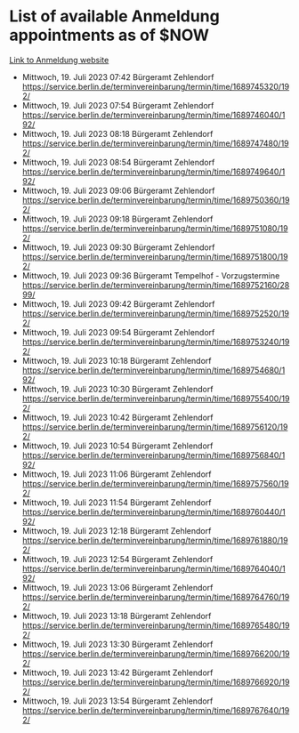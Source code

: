 # List of available Anmeldung appointments as of $NOW
[Link to Anmeldung website](https://service.berlin.de/terminvereinbarung/termin/tag.php?termin=1&anliegen[]=120686&dienstleisterlist=122210,122217,327316,122219,327312,122227,327314,122231,327346,122243,327348,122254,122252,329742,122260,329745,122262,329748,122271,327278,122273,327274,122277,327276,330436,122280,327294,122282,327290,122284,327292,122291,327270,122285,327266,122286,327264,122296,327268,150230,329760,122297,327286,122294,327284,122312,329763,122314,329775,122304,327330,122311,327334,122309,327332,317869,122281,327352,122279,329772,122283,122276,327324,122274,327326,122267,329766,122246,327318,122251,327320,122257,327322,122208,327298,122226,327300&herkunft=http%3A%2F%2Fservice.berlin.de%2Fdienstleistung%2F120686%2F)
- Mittwoch, 19. Juli 2023 07:42 Bürgeramt Zehlendorf https://service.berlin.de/terminvereinbarung/termin/time/1689745320/192/
- Mittwoch, 19. Juli 2023 07:54 Bürgeramt Zehlendorf https://service.berlin.de/terminvereinbarung/termin/time/1689746040/192/
- Mittwoch, 19. Juli 2023 08:18 Bürgeramt Zehlendorf https://service.berlin.de/terminvereinbarung/termin/time/1689747480/192/
- Mittwoch, 19. Juli 2023 08:54 Bürgeramt Zehlendorf https://service.berlin.de/terminvereinbarung/termin/time/1689749640/192/
- Mittwoch, 19. Juli 2023 09:06 Bürgeramt Zehlendorf https://service.berlin.de/terminvereinbarung/termin/time/1689750360/192/
- Mittwoch, 19. Juli 2023 09:18 Bürgeramt Zehlendorf https://service.berlin.de/terminvereinbarung/termin/time/1689751080/192/
- Mittwoch, 19. Juli 2023 09:30 Bürgeramt Zehlendorf https://service.berlin.de/terminvereinbarung/termin/time/1689751800/192/
- Mittwoch, 19. Juli 2023 09:36 Bürgeramt Tempelhof - Vorzugstermine https://service.berlin.de/terminvereinbarung/termin/time/1689752160/2899/
- Mittwoch, 19. Juli 2023 09:42 Bürgeramt Zehlendorf https://service.berlin.de/terminvereinbarung/termin/time/1689752520/192/
- Mittwoch, 19. Juli 2023 09:54 Bürgeramt Zehlendorf https://service.berlin.de/terminvereinbarung/termin/time/1689753240/192/
- Mittwoch, 19. Juli 2023 10:18 Bürgeramt Zehlendorf https://service.berlin.de/terminvereinbarung/termin/time/1689754680/192/
- Mittwoch, 19. Juli 2023 10:30 Bürgeramt Zehlendorf https://service.berlin.de/terminvereinbarung/termin/time/1689755400/192/
- Mittwoch, 19. Juli 2023 10:42 Bürgeramt Zehlendorf https://service.berlin.de/terminvereinbarung/termin/time/1689756120/192/
- Mittwoch, 19. Juli 2023 10:54 Bürgeramt Zehlendorf https://service.berlin.de/terminvereinbarung/termin/time/1689756840/192/
- Mittwoch, 19. Juli 2023 11:06 Bürgeramt Zehlendorf https://service.berlin.de/terminvereinbarung/termin/time/1689757560/192/
- Mittwoch, 19. Juli 2023 11:54 Bürgeramt Zehlendorf https://service.berlin.de/terminvereinbarung/termin/time/1689760440/192/
- Mittwoch, 19. Juli 2023 12:18 Bürgeramt Zehlendorf https://service.berlin.de/terminvereinbarung/termin/time/1689761880/192/
- Mittwoch, 19. Juli 2023 12:54 Bürgeramt Zehlendorf https://service.berlin.de/terminvereinbarung/termin/time/1689764040/192/
- Mittwoch, 19. Juli 2023 13:06 Bürgeramt Zehlendorf https://service.berlin.de/terminvereinbarung/termin/time/1689764760/192/
- Mittwoch, 19. Juli 2023 13:18 Bürgeramt Zehlendorf https://service.berlin.de/terminvereinbarung/termin/time/1689765480/192/
- Mittwoch, 19. Juli 2023 13:30 Bürgeramt Zehlendorf https://service.berlin.de/terminvereinbarung/termin/time/1689766200/192/
- Mittwoch, 19. Juli 2023 13:42 Bürgeramt Zehlendorf https://service.berlin.de/terminvereinbarung/termin/time/1689766920/192/
- Mittwoch, 19. Juli 2023 13:54 Bürgeramt Zehlendorf https://service.berlin.de/terminvereinbarung/termin/time/1689767640/192/
